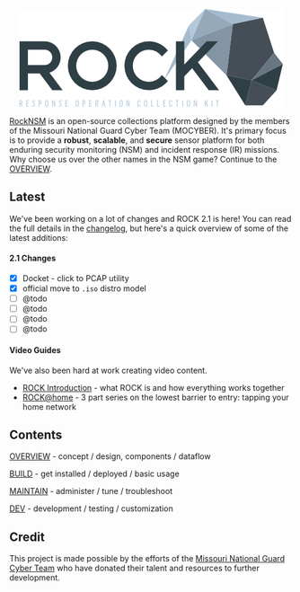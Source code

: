 <p align="center">
<img src="rock_logo.png">
</p>

[RockNSM](https://rocknsm.io) is an open-source collections platform designed by the members of the Missouri National Guard Cyber Team (MOCYBER).  It's primary focus is to provide a **robust**, **scalable**, and **secure** sensor platform for both enduring security monitoring (NSM) and incident response (IR) missions.  Why choose us over the other names in the NSM game?  Continue to the [OVERVIEW](overview/index.md).


## Latest

We've been working on a lot of changes and ROCK 2.1 is here! You can read the full details in the [changelog](changelog.md), but here's a quick overview of some of the latest additions:

#### 2.1 Changes
- [x] Docket - click to PCAP utility
- [x] official move to `.iso` distro model
- [ ] @todo
- [ ] @todo
- [ ] @todo
- [ ] @todo

#### Video Guides

We've also been hard at work creating video content.
- [ROCK Introduction](https://youtu.be/tcEpI_vpeWc) - what ROCK is and how everything works together
- [ROCK@home](https://youtu.be/w8h1ft8QTFk) - 3 part series on the lowest barrier to entry: tapping your home network


## Contents

[OVERVIEW](overview/index.md) - concept / design, components / dataflow

[BUILD](build/index.md) - get installed / deployed / basic usage

[MAINTAIN](maintain/index.md) - administer / tune / troubleshoot

[DEV](dev/index.md) - development / testing / customization


## Credit

This project is made possible by the efforts of the [Missouri National Guard Cyber Team](http://mocyber.io/) who have donated their talent and resources to further development.

